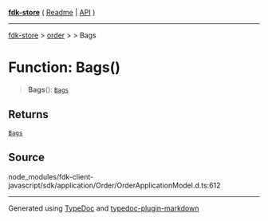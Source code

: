 [**fdk-store**](../../../README.md) ( [Readme](../../../README.md) \| [API](../../../API.md) )

---

[fdk-store](../../../API.md) > [order](../../README.md) > [<internal>](../README.md) > Bags

# Function: Bags()

> **Bags**(): [`Bags`](../type-aliases/type-alias.Bags.md)

## Returns

[`Bags`](../type-aliases/type-alias.Bags.md)

## Source

node_modules/fdk-client-javascript/sdk/application/Order/OrderApplicationModel.d.ts:612

---

Generated using [TypeDoc](https://typedoc.org/) and [typedoc-plugin-markdown](https://www.npmjs.com/package/typedoc-plugin-markdown)
